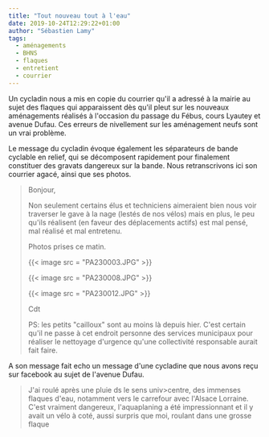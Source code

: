 ```yaml
---
title: "Tout nouveau tout à l'eau"
date: 2019-10-24T12:29:22+01:00
author: "Sébastien Lamy"
tags:
  - aménagements
  - BHNS
  - flaques
  - entretient
  - courrier
---
```


Un cycladin nous a mis en copie du courrier qu'il a adressé à la mairie au
sujet des flaques qui apparaissent dès qu'il pleut sur les nouveaux aménagements
réalisés à l'occasion du passage du Fébus, cours Lyautey et avenue Dufau. Ces 
erreurs de nivellement sur les aménagement neufs sont un vrai problème.

Le message du cycladin évoque également les séparateurs de bande cyclable en relief, qui se
décomposent rapidement pour finalement constituer des gravats dangereux sur la bande.
Nous retranscrivons ici son courrier agacé, ainsi que ses photos.

> Bonjour,
> 
> Non seulement certains élus et techniciens aimeraient bien nous voir traverser le gave à la nage (lestés de nos vélos) mais en plus, le peu qu'ils réalisent (en faveur des déplacements actifs) est mal pensé, mal réalisé et mal entretenu.
>
> Photos prises ce matin.
>
> {{< image src = "PA230003.JPG" >}}
>
> {{< image src = "PA230008.JPG" >}}
>
> {{< image src = "PA230012.JPG" >}}
>
> Cdt
>
> PS: les petits "cailloux" sont au moins là depuis hier. C'est certain qu'il ne passe à cet endroit personne des services municipaux pour réaliser le nettoyage d'urgence qu'une collectivité responsable aurait fait faire.

A son message fait echo un message d'une cycladine que nous avons reçu sur facebook au sujet de
l'avenue Dufau.

> J'ai roulé après une pluie ds le sens univ>centre, des immenses flaques d'eau, notamment vers le carrefour avec l'Alsace Lorraine. C'est vraiment dangereux, l'aquaplaning a été impressionnant et il y avait un vélo à coté, aussi surpris que moi, roulant dans une grosse flaque 
